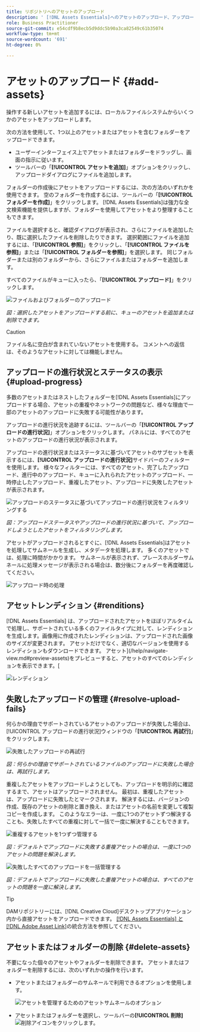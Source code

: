 ```yaml
---
title: リポジトリへのアセットのアップロード
description: ' [!DNL Assets Essentials]へのアセットのアップロード、アップロードステータスの表示、アップロードの問題の解決を行います。'
role: Business Practitioner
source-git-commit: e54cdf9b8ecb5d9ddc5b90a3ca82549c61b35074
workflow-type: tm+mt
source-wordcount: '691'
ht-degree: 0%

---
```



# アセットのアップロード {#add-assets}

操作する新しいアセットを追加するには、ローカルファイルシステムからいくつかのアセットをアップロードします。<!-- TBD: Many of the [common file formats are supported](/help/supported-file-formats.md). -->

次の方法を使用して、1つ以上のアセットまたはアセットを含むフォルダーをアップロードできます。

* ユーザーインターフェイス上でアセットまたはフォルダーをドラッグし、画面の指示に従います。
* ツールバーの「**[!UICONTROL アセットを追加]**」オプションをクリックし、アップロードダイアログにファイルを追加します。

<!-- TBD: Update this GIF
![Asset and nested folder upload demo](assets/do-not-localize/upload-assets.gif) -->

フォルダーの作成後にアセットをアップロードするには、次の方法のいずれかを使用できます。 空のフォルダーを作成するには、ツールバーの「**[!UICONTROL フォルダーを作成]**」をクリックします。 [!DNL Assets Essentials]は強力な全文検索機能を提供しますが、フォルダーを使用してアセットをより整理することもできます。

ファイルを選択すると、確認ダイアログが表示され、さらにファイルを追加したり、既に選択したファイルを削除したりできます。 選択範囲にファイルを追加するには、「**[!UICONTROL 参照]**」をクリックし、「**[!UICONTROL ファイルを参照]**」または「**[!UICONTROL フォルダーを参照]**」を選択します。 同じフォルダーまたは別のフォルダーから、さらにファイルまたはフォルダーを追加します。

すべてのファイルがキューに入ったら、「**[!UICONTROL アップロード]**」をクリックします。

![ファイルおよびフォルダーのアップロード](assets/upload-browse-files-folders.png)

*図：選択したアセットをアップロードする前に、キューのアセットを追加または削除できます。*

>[!CAUTION]
>
>ファイル名に空白が含まれていないアセットを使用する。 コメントへの返信は、そのようなアセットに対しては機能しません。

## アップロードの進行状況とステータスの表示 {#upload-progress}

多数のアセットまたはネストしたフォルダーを[!DNL Assets Essentials]にアップロードする場合、アセットの重複やネットワークの問題など、様々な理由で一部のアセットのアップロードに失敗する可能性があります。

アップロードの進行状況を追跡するには、ツールバーの「**[!UICONTROL アップロードの進行状況]**」オプションをクリックします。 パネルには、すべてのアセットのアップロードの進行状況が表示されます。

アップロードの進行状況またはステータスに基づいてアセットのサブセットを表示するには、**[!UICONTROL アップロードの進行状況]**&#x200B;サイドバーのフィルターを使用します。 様々なフィルターには、すべてのアセット、完了したアップロード、進行中のアップロード、キューに入れられたアセットのアップロード、一時停止したアップロード、重複したアセット、アップロードに失敗したアセットが表示されます。

![アップロードのステータスに基づいてアップロードの進行状況をフィルタリングする](assets/filter-upload-progress.png)

*図：アップロードステータスやアップロードの進行状況に基づいて、アップロードしようとしたアセットをフィルタリングします。*

アセットがアップロードされるとすぐに、[!DNL Assets Essentials]はアセットを処理してサムネールを生成し、メタデータを処理します。 多くのアセットでは、処理に時間がかかります。 サムネールが表示されず、プレースホルダーサムネールに処理メッセージが表示される場合は、数分後にフォルダーを再度確認してください。

![アップロード時の処理](assets/upload-processing.png)

## アセットレンディション {#renditions}

[!DNL Assets Essentials] は、アップロードされたアセットをほぼリアルタイムで処理し、サポートされている多くのファイルタイプに対して、レンディションを生成します。画像用に作成されたレンディションは、アップロードされた画像のサイズが変更されます。 アセットだけでなく、適切なバージョンを使用するレンディションもダウンロードできます。 アセット](/help/navigate-view.md#preview-assets)をプレビューすると、アセットのすべてのレンディションを表示できます。[

![レンディション](assets/renditions-view-download.png)

## 失敗したアップロードの管理 {#resolve-upload-fails}

何らかの理由でサポートされているアセットのアップロードが失敗した場合は、[!UICONTROL アップロードの進行状況]ウィンドウの「**[!UICONTROL 再試行]**」をクリックします。

![失敗したアップロードの再試行](assets/upload-retry.png)

*図：何らかの理由でサポートされているファイルのアップロードに失敗した場合は、再試行します。*

重複したアセットをアップロードしようとしても、アップロードを明示的に確認するまで、アセットはアップロードされません。 最初は、重複したアセットは、アップロードに失敗したとマークされます。 解決するには、バージョンの作成、既存のアセットの削除と置き換え、またはアセットの名前を変更して複製コピーを作成します。 このようなエラーは、一度に1つのアセットずつ解決することも、失敗したすべての重複に対して一括で一度に解決することもできます。

![重複するアセットを1つずつ管理する](assets/uploads-manage-duplicates.png)

*図：デフォルトでアップロードに失敗する重複アセットの場合は、一度に1つのアセットの問題を解決します。*

![失敗したすべてのアップロードを一括管理する](assets/upload-progress-manage-failed-uploads.png)

*図：デフォルトでアップロードに失敗した重複アセットの場合は、すべてのアセットの問題を一度に解決します。*

>[!TIP]
>
>DAMリポジトリーには、[!DNL Creative Cloud]デスクトップアプリケーション内から直接アセットをアップロードできます。 [[!DNL Assets Essentials] と [!DNL Adobe Asset Link]](/help/integration.md)の統合方法を参照してください。

## アセットまたはフォルダーの削除 {#delete-assets}

不要になった個々のアセットやフォルダーを削除できます。 アセットまたはフォルダーを削除するには、次のいずれかの操作を行います。

* アセットまたはフォルダーのサムネールで利用できるオプションを使用します。

   ![アセットを管理するためのアセットサムネールのオプション](assets/options-on-thumbnail.png)

* アセットまたはフォルダーを選択し、ツールバーの&#x200B;**[!UICONTROL 削除]** ![削除アイコン](assets/do-not-localize/delete-icon.png)をクリックします。
